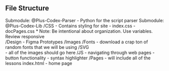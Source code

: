 ## File Structure 

Submodule: @Plus-Codex-Parser
	- Python for the script parser
Submodule: @Plus-Codex-Lib
/CSS
	- Contains styling for site
	- index.css
	- docPages.css
	* Note: Be intentional about organization. Use variables. Review responsive  
/Design
	- Figma Prototypes
/Images
	/Fonts
		- download a crap ton of random fonts that we will be using
	/SVG	
		- all of the images should go here
/JS
	- navigating through web pages 
	- button functionality 
	- syntax highlighter 
/Pages
	- will include all of the lessons 
index.html
	- home page